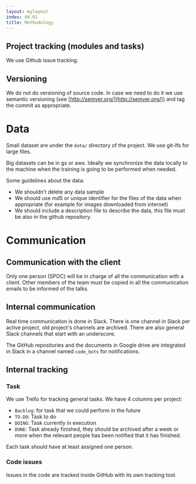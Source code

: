 ```yaml
---
layout: mylayout
index: 04.01
title: Methodology
---
```


## Project tracking (modules and tasks)

We use Github issue tracking. 



## Versioning

We do not do versioning of source code. In case we need to do it we use semantic versioning (see [http://semver.org/](http://semver.org/)) and tag the commit as appropriate.

# Data

Small dataset are under the `data/` directory of the project. We use git-lfs for large files. 

Big datasets can be in gs or aws. Ideally we synchronize the data locally to the machine when the training is going to be performed when needed.

Some guidelines about the data:

* We shouldn’t delete any data sample
* We should use md5 or unique identifier for the files of the data when appropriate (for example for images downloaded from internet)
* We should include a description file to describe the data, this file must be also in the github repository.


# Communication

## Communication with the client

Only one person (SPOC) will be in charge of all the communication with a client. Other members of the team must be copied in all the communication emails to be informed of the talks.

## Internal communication

Real time communication is done in Slack. There is one channel in Slack per active project, old project's channels are archived. There are also general Slack channels that start with an underscore.

The GitHub repositories and the documents in Google drive are integrated in Slack in a channel named `code_bots` for notifications. 

## Internal tracking

### Task

We use Trello for tracking general tasks. We have 4 columns per project:
* `Backlog`: for task that we could perform in the future
* `TO-DO`: Task to do
* `DOING`: Task currently in execution
* `DONE`: Task already finished, they should be archived after a week or more when the relevant people has been notified that it has finished.

Each task should have at least assigned one person.

### Code issues

Issues in the code are tracked inside GitHub with its own tracking tool.

